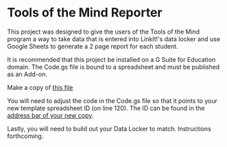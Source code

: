 # Tools of the Mind Reporter
This project was designed to give the users of the Tools of the Mind program a way to take data that is entered into LinkIt!'s data locker and use Google Sheets to generate a 2 page report for each student.

It is recommended that this project be installed on a G Suite for Education domain. The Code.gs file is bound to a spreadsheet and must be published as an Add-on.

Make a copy of [this file](https://docs.google.com/spreadsheets/d/1uf8wSzkYpPbh-Cx0ouFeJDPsKMb_5IJoMPVzH35fn4A/copy) 

You will need to adjust the code in the Code.gs file so that it points to your new template spreadsheet ID (on line 120). The ID can be found in the [address bar of your new copy](https://www.google.com/url?sa=i&rct=j&q=&esrc=s&source=images&cd=&cad=rja&uact=8&ved=2ahUKEwiDjefe85fdAhVKON8KHf1WCSIQjRx6BAgBEAU&url=https%3A%2F%2Fahrefs.com%2Fblog%2Fgoogle-sheets-formulas-seo%2F&psig=AOvVaw1Y7XzPor5Gh-Xhhfm2L7mO&ust=1535825954147900).

Lastly, you will need to build out your Data Locker to match.
Instructions forthcoming.
